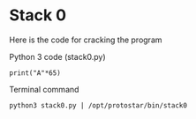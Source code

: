 # Stack 0
Here is the code for cracking the program

Python 3 code (stack0.py)
```python3
print("A"*65)
```

Terminal command

```shell
python3 stack0.py | /opt/protostar/bin/stack0
```
